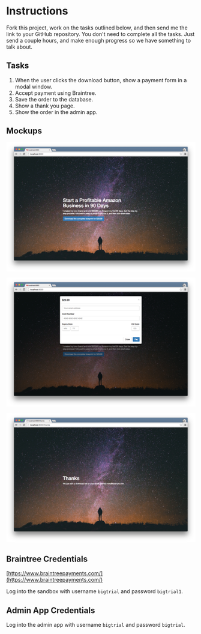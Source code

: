 # Instructions

Fork this project, work on the tasks outlined below, and then send me the link to your GitHub repository. You don't need to complete all the tasks. Just send a couple hours, and make enough progress so we have something to talk about.

## Tasks

 1. When the user clicks the download button, show a payment form in a modal window.
 2. Accept payment using Braintree.
 3. Save the order to the database.
 4. Show a thank you page.
 5. Show the order in the admin app.

## Mockups

![alt tag](https://raw.githubusercontent.com/mmlin/buynow/master/readme/1-pitch.png)

![alt tag](https://raw.githubusercontent.com/mmlin/buynow/master/readme/2-payment.png)

![alt tag](https://raw.githubusercontent.com/mmlin/buynow/master/readme/3-thanks.png)

## Braintree Credentials

[https://www.braintreepayments.com/](https://www.braintreepayments.com/)

Log into the sandbox with username `bigtrial` and password `bigtrial1`.

## Admin App Credentials

Log into the admin app with username `bigtrial` and password `bigtrial`.
